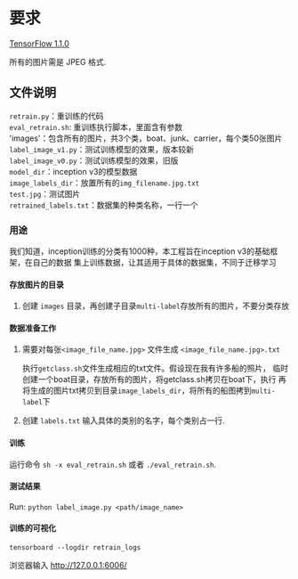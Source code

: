 # 要求

[TensorFlow 1.1.0](https://github.com/tensorflow/tensorflow/releases/tag/v1.1.0) 

所有的图片需是 JPEG 格式.

## 文件说明
`retrain.py`：重训练的代码<br/>
`eval_retrain.sh`: 重训练执行脚本，里面含有参数<br/>
'images'：包含所有的图片，共3个类，boat、junk、carrier，每个类50张图片<br/>
`label_image_v1.py`：测试训练模型的效果，版本较新<br/>
`label_image_v0.py`：测试训练模型的效果，旧版<br/>
`model_dir`：inception v3的模型数据<br/>
`image_labels_dir`：放置所有的`img_filename.jpg.txt`<br/>
`test.jpg`：测试图片<br/>
`retrained_labels.txt`：数据集的种类名称，一行一个<br/>

### 用途
我们知道，inception训练的分类有1000种，本工程旨在inception v3的基础框架，在自己的数据
集上训练数据，让其适用于具体的数据集，不同于迁移学习

#### 存放图片的目录
1. 创建 `images` 目录，再创建子目录`multi-label`存放所有的图片，不要分类存放


#### 数据准备工作
1. 需要对每张`<image_file_name.jpg>` 文件生成 `<image_file_name.jpg>.txt`  

   执行`getclass.sh`文件生成相应的txt文件。假设现在我有许多船的照片，
   临时创建一个boat目录，存放所有的图片，将getclass.sh拷贝在boat下，执行
   再将生成的图片txt拷贝到目录`image_labels_dir`，将所有的船图拷到`multi-label`下


2. 创建 `labels.txt` 输入具体的类别的名字，每个类别占一行. 

#### 训练
运行命令 `sh -x eval_retrain.sh` 或者 `./eval_retrain.sh`.


#### 测试结果 
Run: `python label_image.py <path/image_name>`

#### 训练的可视化

`tensorboard --logdir retrain_logs`

浏览器输入 http://127.0.0.1:6006/ 

